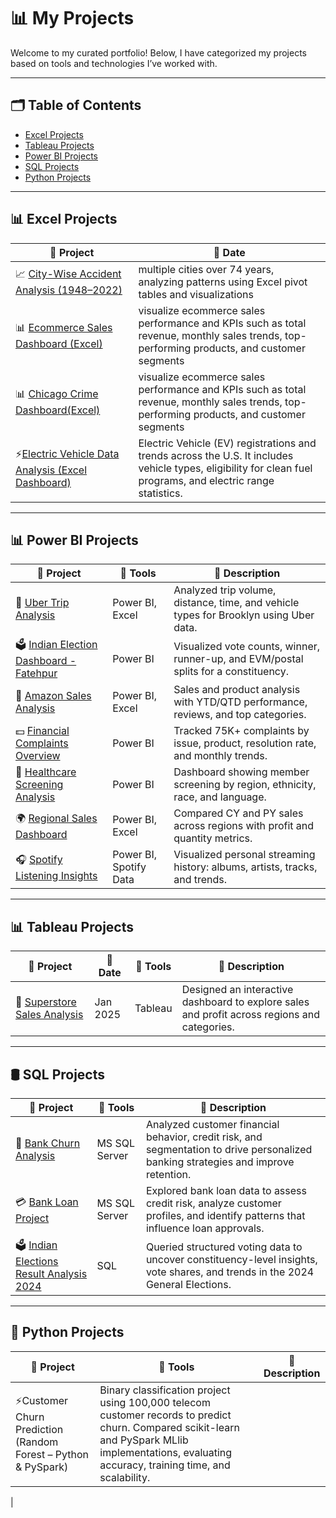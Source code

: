 # 📊 My Projects

Welcome to my curated portfolio! Below, I have categorized my projects based on tools and technologies I’ve worked with.

---

## 🗂️ Table of Contents
- [Excel Projects](https://github.com/lalithasaipasala/city-accident-analysis-excel)
- [Tableau Projects](#tableau-projects)
- [Power BI Projects](https://github.com/lalithasaipasala/blinkit-dashboard)
- [SQL Projects](https://github.com/lalithasaipasala/Sql_Projects/blob/main/Bank%20Churn%20-%20SQL%20Project-20250519T163349Z-1-001.zip)
- [Python Projects](#python-projects)

---

## 📊 Excel Projects

| 📂 Project | 📅 Date | 
|------------|---------|
| 📈 [City-Wise Accident Analysis (1948–2022)](https://github.com/lalithasaipasala/city-accident-analysis-excel) |multiple cities over 74 years, analyzing patterns using Excel pivot tables and visualizations |
 📊 [Ecommerce Sales Dashboard (Excel)](https://github.com/lalithasaipasala/city-accident-analysis-excel) |visualize ecommerce sales performance and KPIs such as total revenue, monthly sales trends, top-performing products, and customer segments|
|  📊 [Chicago Crime Dashboard(Excel)](https://github.com/lalithasaipasala/city-accident-analysis-excel) |visualize ecommerce sales performance and KPIs such as total revenue, monthly sales trends, top-performing products, and customer segments|
| ⚡[Electric Vehicle Data Analysis (Excel Dashboard)]()|Electric Vehicle (EV) registrations and trends across the U.S. It includes vehicle types, eligibility for clean fuel programs, and electric range statistics.|
---
## 📊 Power BI Projects

| 📂 Project | 🧰 Tools | 📄 Description |
|------------|----------|----------------|
| 🚖 [Uber Trip Analysis](https://github.com/lalithasaipasala/blinkit-dashboard) | Power BI, Excel | Analyzed trip volume, distance, time, and vehicle types for Brooklyn using Uber data. |
| 🗳️ [Indian Election Dashboard - Fatehpur](https://github.com/lalithasaipasala/blinkit-dashboard) | Power BI | Visualized vote counts, winner, runner-up, and EVM/postal splits for a constituency. |
| 🛒 [Amazon Sales Analysis](https://github.com/lalithasaipasala/blinkit-dashboard) | Power BI, Excel | Sales and product analysis with YTD/QTD performance, reviews, and top categories. |
| 💵 [Financial Complaints Overview](https://github.com/lalithasaipasala/blinkit-dashboard) | Power BI | Tracked 75K+ complaints by issue, product, resolution rate, and monthly trends. |
| 🏥 [Healthcare Screening Analysis](https://github.com/lalithasaipasala/blinkit-dashboard) | Power BI | Dashboard showing member screening by region, ethnicity, race, and language. |
| 🌍 [Regional Sales Dashboard](https://github.com/lalithasaipasala/blinkit-dashboard) | Power BI, Excel | Compared CY and PY sales across regions with profit and quantity metrics. |
| 🎧 [Spotify Listening Insights](https://github.com/lalithasaipasala/blinkit-dashboard) | Power BI, Spotify Data | Visualized personal streaming history: albums, artists, tracks, and trends. |


---



## 📊 Tableau Projects

| 📂 Project | 📅 Date | 🧰 Tools | 📄 Description |
|------------|---------|----------|----------------|
| 📌 [Superstore Sales Analysis](https://github.com/lalithasaipasala/tableau-superstore) | Jan 2025 | Tableau | Designed an interactive dashboard to explore sales and profit across regions and categories. |

---

## 🛢️ SQL Projects

| 📂 Project | 🧰 Tools | 📄 Description |
|------------|----------|----------------|
| 🏦 [Bank Churn Analysis](https://github.com/lalithasaipasala/Sql_Projects/blob/main/Bank%20Churn%20-%20SQL%20Project-20250519T163349Z-1-001.zip) | MS SQL Server | Analyzed customer financial behavior, credit risk, and segmentation to drive personalized banking strategies and improve retention. |
| 💳 [Bank Loan Project](https://github.com/lalithasaipasala/Sql_Projects/blob/main/India%20Elections%20Analysis-20250519T163359Z-1-001.zip) | MS SQL Server | Explored bank loan data to assess credit risk, analyze customer profiles, and identify patterns that influence loan approvals. |
| 🗳️ [Indian Elections Result Analysis 2024](https://github.com/lalithasaipasala/Sql_Projects/blob/main/India%20Elections%20Analysis-20250519T163359Z-1-001.zip) | SQL | Queried structured voting data to uncover constituency-level insights, vote shares, and trends in the 2024 General Elections. |


---

## 🐍 Python Projects

| 📂 Project | 🧰 Tools | 📄 Description |
|------------|----------|----------------|
|⚡Customer Churn Prediction (Random Forest – Python & PySpark) | Binary classification project using 100,000 telecom customer records to predict churn. Compared scikit-learn and PySpark MLlib implementations, evaluating accuracy, training time, and scalability.
|
